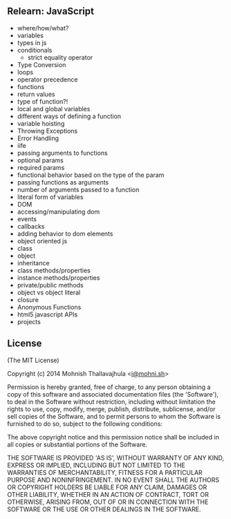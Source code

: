## Relearn: JavaScript

- where/how/what?
- variables
- types in js
- conditionals
  - strict equality operator
- Type Conversion
- loops
- operator precedence
- functions
- return values
- type of function?!
- local and global variables
- different ways of defining a function
- variable hoisting
- Throwing Exceptions 
- Error Handling 
- iife
- passing arguments to functions
- optional params
- required params
- functional behavior based on the type of the param
- passing functions as arguments
- number of arguments passed to a function
- literal form of variables
- DOM
- accessing/manipulating dom
- events
- callbacks
- adding behavior to dom elements
- object oriented js
- class
- object
- inheritance
- class methods/properties
- instance methods/properties
- private/public methods
- object vs object literal
- closure
- Anonymous Functions
- html5 javascript APIs
- projects

## License

(The MIT License)

Copyright (c) 2014 Mohnish Thallavajhula &lt;i@mohni.sh&gt;

Permission is hereby granted, free of charge, to any person obtaining
a copy of this software and associated documentation files (the
'Software'), to deal in the Software without restriction, including
without limitation the rights to use, copy, modify, merge, publish,
distribute, sublicense, and/or sell copies of the Software, and to
permit persons to whom the Software is furnished to do so, subject to
the following conditions:

The above copyright notice and this permission notice shall be
included in all copies or substantial portions of the Software.

THE SOFTWARE IS PROVIDED 'AS IS', WITHOUT WARRANTY OF ANY KIND,
EXPRESS OR IMPLIED, INCLUDING BUT NOT LIMITED TO THE WARRANTIES OF
MERCHANTABILITY, FITNESS FOR A PARTICULAR PURPOSE AND NONINFRINGEMENT.
IN NO EVENT SHALL THE AUTHORS OR COPYRIGHT HOLDERS BE LIABLE FOR ANY
CLAIM, DAMAGES OR OTHER LIABILITY, WHETHER IN AN ACTION OF CONTRACT,
TORT OR OTHERWISE, ARISING FROM, OUT OF OR IN CONNECTION WITH THE
SOFTWARE OR THE USE OR OTHER DEALINGS IN THE SOFTWARE.
